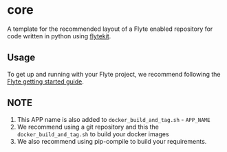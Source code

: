 # core

A template for the recommended layout of a Flyte enabled repository for code written in python using [flytekit](https://docs.flyte.org/projects/flytekit/en/latest/).

## Usage

To get up and running with your Flyte project, we recommend following the
[Flyte getting started guide](https://docs.flyte.org/en/latest/getting_started.html).


## NOTE
1. This APP name is also added to ``docker_build_and_tag.sh`` - ``APP_NAME``
2. We recommend using a git repository and this the ``docker_build_and_tag.sh``
   to build your docker images
3. We also recommend using pip-compile to build your requirements.
